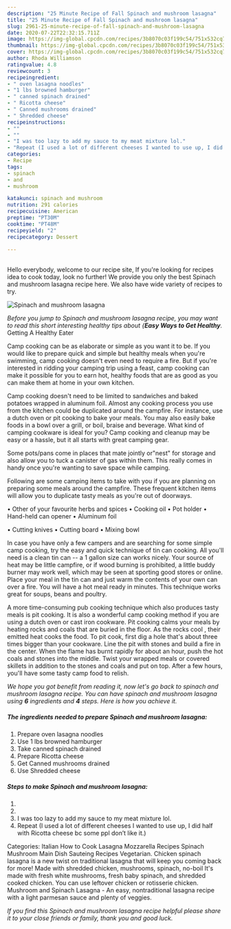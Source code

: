 ```yaml
---
description: "25 Minute Recipe of Fall Spinach and mushroom lasagna"
title: "25 Minute Recipe of Fall Spinach and mushroom lasagna"
slug: 2961-25-minute-recipe-of-fall-spinach-and-mushroom-lasagna
date: 2020-07-22T22:32:15.711Z
image: https://img-global.cpcdn.com/recipes/3b8070c03f199c54/751x532cq70/spinach-and-mushroom-lasagna-recipe-main-photo.jpg
thumbnail: https://img-global.cpcdn.com/recipes/3b8070c03f199c54/751x532cq70/spinach-and-mushroom-lasagna-recipe-main-photo.jpg
cover: https://img-global.cpcdn.com/recipes/3b8070c03f199c54/751x532cq70/spinach-and-mushroom-lasagna-recipe-main-photo.jpg
author: Rhoda Williamson
ratingvalue: 4.8
reviewcount: 3
recipeingredient:
- " oven lasagna noodles"
- "1 lbs browned hamburger"
- " canned spinach drained"
- " Ricotta cheese"
- " Canned mushrooms drained"
- " Shredded cheese"
recipeinstructions:
- ""
- ""
- "I was too lazy to add my sauce to my meat mixture lol."
- "Repeat (I used a lot of different cheeses I wanted to use up, I did half with Ricotta cheese bc some ppl don’t like it.)"
categories:
- Recipe
tags:
- spinach
- and
- mushroom

katakunci: spinach and mushroom 
nutrition: 291 calories
recipecuisine: American
preptime: "PT30M"
cooktime: "PT48M"
recipeyield: "2"
recipecategory: Dessert

---
```

<br>
Hello everybody, welcome to our recipe site, If you're looking for recipes idea to cook today, look no further! We provide you only the best Spinach and mushroom lasagna recipe here. We also have wide variety of recipes to try.
<br>


![Spinach and mushroom lasagna](https://img-global.cpcdn.com/recipes/3b8070c03f199c54/751x532cq70/spinach-and-mushroom-lasagna-recipe-main-photo.jpg)

<i>Before you jump to Spinach and mushroom lasagna recipe, you may want to read this short interesting healthy tips about {<strong>Easy Ways to Get Healthy</strong>.</i>
Getting A Healthy Eater

    
Camp cooking can be as elaborate or simple as you want it to be. If you would like to prepare quick and simple but healthy meals when you're swimming, camp cooking doesn't even need to require a fire. But if you're interested in ridding your camping trip using a feast, camp cooking can make it possible for you to earn hot, healthy foods that are as good as you can make them at home in your own kitchen.

Camp cooking doesn't need to be limited to sandwiches and baked potatoes wrapped in aluminum foil.  Almost any cooking process you use from the kitchen could be duplicated around the campfire. For instance, use a dutch oven or pit cooking to bake your meals. You may also easily bake foods in a bowl over a grill, or boil, braise and beverage. What kind of camping cookware is ideal for you? Camp cooking and cleanup may be easy or a hassle, but it all starts with great camping gear.

Some pots/pans come in places that mate jointly or"nest" for storage and also allow you to tuck a canister of gas within them. This really comes in handy once you're wanting to save space while camping.

Following are some camping items to take with you if you are planning on preparing some meals around the campfire. These frequent kitchen items will allow you to duplicate tasty meals as you're out of doorways.


• Other of your favourite herbs and spices
• Cooking oil
• Pot holder
• Hand-held can opener
• Aluminum foil

• Cutting knives
• Cutting board
• Mixing bowl


In case you have only a few campers and are searching for some simple camp cooking, try the easy and quick technique of tin can cooking. All you'll need is a clean tin can -- a 1 gallon size can works nicely. Your source of heat may be little campfire, or if wood burning is prohibited, a little buddy burner may work well, which may be seen at sporting good stores or online. Place your meal in the tin can and just warm the contents of your own can over a fire. You will have a hot meal ready in minutes.  This technique works great for soups, beans and poultry.

A more time-consuming pub cooking technique which also produces tasty meals is pit cooking.  It is also a wonderful camp cooking method if you are using a dutch oven or cast iron cookware. Pit cooking calms your meals by heating rocks and coals that are buried in the floor. As the rocks cool , their emitted heat cooks the food. To pit cook, first dig a hole that's about three times bigger than your cookware. Line the pit with stones and build a fire in the center. When the flame has burnt rapidly for about an hour, push the hot coals and stones into the middle. Twist your wrapped meals or covered skillets in addition to the stones and coals and put on top. After a few hours, you'll have some tasty camp food to relish.


<i>We hope you got benefit from reading it, now let's go back to spinach and mushroom lasagna recipe. You can have spinach and mushroom lasagna using <strong>6</strong> ingredients and <strong>4</strong> steps. Here is how you achieve it.
</i>

##### The ingredients needed to prepare Spinach and mushroom lasagna:

1. Prepare  oven lasagna noodles
1. Use 1 lbs browned hamburger
1. Take  canned spinach drained
1. Prepare  Ricotta cheese
1. Get  Canned mushrooms drained
1. Use  Shredded cheese


##### Steps to make Spinach and mushroom lasagna:

1. 
1. 
1. I was too lazy to add my sauce to my meat mixture lol.
1. Repeat (I used a lot of different cheeses I wanted to use up, I did half with Ricotta cheese bc some ppl don’t like it.)


Categories: Italian How to Cook Lasagna Mozzarella Recipes Spinach Mushroom Main Dish Sauteing Recipes Vegetarian. Chicken spinach lasagna is a new twist on traditional lasagna that will keep you coming back for more! Made with shredded chicken, mushrooms, spinach, no-boil It&#39;s made with fresh white mushrooms, fresh baby spinach, and shredded cooked chicken. You can use leftover chicken or rotisserie chicken. Mushroom and Spinach Lasagna - An easy, nontraditional lasagna recipe with a light parmesan sauce and plenty of veggies. 

<i>If you find this Spinach and mushroom lasagna recipe helpful please share it to your close friends or family, thank you and good luck.</i>
